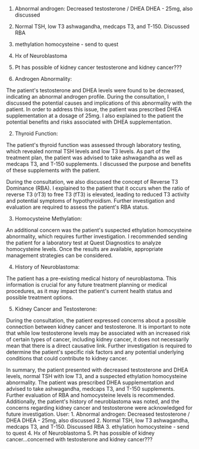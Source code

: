 1. Abnormal androgen: Decreased testosterone / DHEA
DHEA - 25mg, also discussed 
2. Normal TSH, low T3
ashwagandha, medcaps T3, and T-150.
Discussed RBA
3. methylation
homocysteine - send to quest
4. Hx of Neuroblastoma
5. Pt has possible of kidney cancer
testosterone and kidney cancer???






1. Androgen Abnormality:

The patient's testosterone and DHEA levels were found to be decreased, indicating an abnormal androgen profile. During the consultation, I discussed the potential causes and implications of this abnormality with the patient. In order to address this issue, the patient was prescribed DHEA supplementation at a dosage of 25mg. I also explained to the patient the potential benefits and risks associated with DHEA supplementation.

2. Thyroid Function:

The patient's thyroid function was assessed through laboratory testing, which revealed normal TSH levels and low T3 levels. As part of the treatment plan, the patient was advised to take ashwagandha as well as medcaps T3, and T-150 supplements. I discussed the purpose and benefits of these supplements with the patient.

During the consultation, we also discussed the concept of Reverse T3 Dominance (RBA). I explained to the patient that it occurs when the ratio of reverse T3 (rT3) to free T3 (fT3) is elevated, leading to reduced T3 activity and potential symptoms of hypothyroidism. Further investigation and evaluation are required to assess the patient's RBA status.

3. Homocysteine Methylation:

An additional concern was the patient's suspected ethylation homocysteine abnormality, which requires further investigation. I recommended sending the patient for a laboratory test at Quest Diagnostics to analyze homocysteine levels. Once the results are available, appropriate management strategies can be considered.

4. History of Neuroblastoma:

The patient has a pre-existing medical history of neuroblastoma. This information is crucial for any future treatment planning or medical procedures, as it may impact the patient's current health status and possible treatment options.

5. Kidney Cancer and Testosterone:

During the consultation, the patient expressed concerns about a possible connection between kidney cancer and testosterone. It is important to note that while low testosterone levels may be associated with an increased risk of certain types of cancer, including kidney cancer, it does not necessarily mean that there is a direct causative link. Further investigation is required to determine the patient's specific risk factors and any potential underlying conditions that could contribute to kidney cancer.

In summary, the patient presented with decreased testosterone and DHEA levels, normal TSH with low T3, and a suspected ethylation homocysteine abnormality. The patient was prescribed DHEA supplementation and advised to take ashwagandha, medcaps T3, and T-150 supplements. Further evaluation of RBA and homocysteine levels is recommended. Additionally, the patient's history of neuroblastoma was noted, and the concerns regarding kidney cancer and testosterone were acknowledged for future investigation.
User: 1. Abnormal androgen: Decreased testosterone / DHEA DHEA - 25mg, also discussed 2. Normal TSH, low T3 ashwagandha, medcaps T3, and T-150. Discussed RBA 3. ethylation homocysteine - send to quest 4. Hx of Neuroblastoma 5. Pt has possible of kidney cancer...concerned with testosterone and kidney cancer???